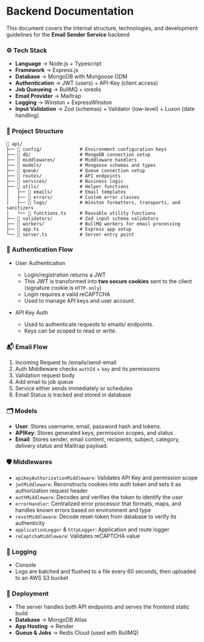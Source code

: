 # Backend Documentation

This document covers the internal structure, technologies, and development guidelines for the **Email Sender Service** backend

### ⚙️ Tech Stack

- **Language** → Node.js + Typescript
- **Framework** → Express.js
- **Database** → MongoDB with Mongoose ODM
- **Authentication** → JWT (users) + API-Key (client access)
- **Job Queueing** → BullMQ + ioredis
- **Email Provider** → Mailtrap
- **Logging** → Winston + ExpressWinston
- **Input Validation** → Zod (schemas) + Validator (low-level) + Luxon (date handling)

### 📁 Project Structure

```
📁 api/
├── 📂 config/              # Environment configuration keys
├── 📂 db/                  # MongoDB connection setup
├── 📂 middlewares/         # Middleware handlers
├── 📂 models/              # Mongoose schemas and types
├── 📂 queue/               # Queue connection setup
├── 📂 routes/              # API endpoints  
├── 📂 services/            # Business logic
├── 📂 utils/               # Helper functions
│   ├── 📂 emails/          # Email templates
│   ├── 📂 errors/          # Custom error classes
│   ├── 📂 logs/            # Winston formatters, transports, and sanitizers
│   └── 📄 functions.ts     # Reusable utility functions
├── 📂 validators/          # Zod input schema validators
├── 📂 workers/             # BullMQ workers for email processing
├── 📄 app.ts               # Express app setup  
└── 📄 server.ts            # Server entry point 
```

### 🔑 Authentication Flow

- User Authentication
    - Login/registration returns a JWT
    - This JWT is transformed into **two secure cookies** sent to the client (signature cookie is `HTTP-only`)
    - Login requires a valid reCAPTCHA
    - Used to manage API keys and user account.

- API Key Auth
    - Used to authenticate requests to emails/ endpoints.
    - Keys can be scoped to read or write.

### 📬 Email Flow

1. Incoming Request to /emails/send-email
2. Auth Middleware checks `authId` + `key` and its permissions
3. Validation request body
4. Add email to job queue
5. Service either sends immediately or schedules
6. Email Status is tracked and stored in database

### 🗂️ Models

- **User**: Stores username, email, password hash and tokens.
- **APIKey**: Stores generated keys, permission scopes, and status
- **Email**: Stores sender, email content, recipients, subject, category, delivery status and Mailtrap payload.

### 🛡️ Middlewares

- `apiKeyAuthorizationMiddleware`: Validates API Key and permission scope
- `jwtMiddleware`: Reconstructs cookies into auth token and sets it as authorization request header
- `authMiddleware`: Decodes and verifies the token to identify the user
- `errorHandler`: Centralized error processor that formats, maps, and handles known errors based on environment and type
- `resetMiddleware`: Decode reset-token from database to verify its authenticity
- `applicationLogger` & `httpLogger`: Application and route logger
- `reCaptchaMiddleware`: Validates reCAPTCHA value

### 📃 Logging

- Console
- Logs are batched and flushed to a file every 60 seconds, then uploaded to an AWS S3 bucket

### 🚀 Deployment

- The server handles both API endpoints and serves the frontend static build
- **Database** → MongoDB Atlas
- **App Hosting** → Render
- **Queue & Jobs** → Redis Cloud (used with BullMQ)